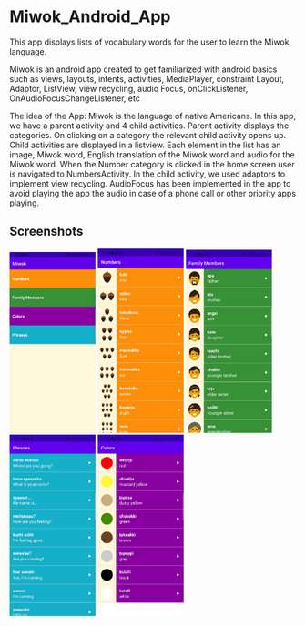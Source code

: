 
# Miwok_Android_App

This app displays lists of vocabulary words for the user to learn the Miwok language. 

Miwok is an android app created to get familiarized with android basics such as views, layouts, intents, activities, MediaPlayer, constraint Layout, Adaptor, ListView, 
view recycling, audio Focus, onClickListener, OnAudioFocusChangeListener, etc

The idea of the App:
Miwok is the language of native Americans. In this app, we have a parent activity and 4 child activities. Parent activity displays the categories. On clicking on a category the
relevant child activity opens up.
Child activities are displayed in a listview. Each element in the list has an image, Miwok word, English translation of the Miwok word and audio for the Miwok word.
When the Number category is clicked in the home screen user is navigated to NumbersActivity. In the child activity, we used adaptors to implement view recycling.
AudioFocus has been implemented in the app to avoid playing the app the audio in case of a phone call or other priority apps playing.

Screenshots
-----------

<img width="30%" src="screenshots/1.jpeg" />  
<img width="30%" src="screenshots/5.jpeg" /> 
<img width="30%" src="screenshots/4.jpeg" />
<img width="30%" src="screenshots/2.jpeg" />    
<img width="30%" src="screenshots/3.jpeg" />

 


